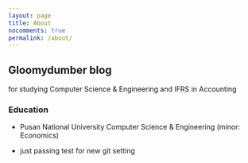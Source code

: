 ```yaml
---
layout: page
title: About
nocomments: true
permalink: /about/
---
```


<!-- **need modifying ![acoustikue](/assets/acoustikue_icon.png) -->

## Gloomydumber blog

for studying Computer Science & Engineering and IFRS in Accounting

### Education

- Pusan National University Computer Science & Engineering (minor: Economics)

- just passing test for new git setting
